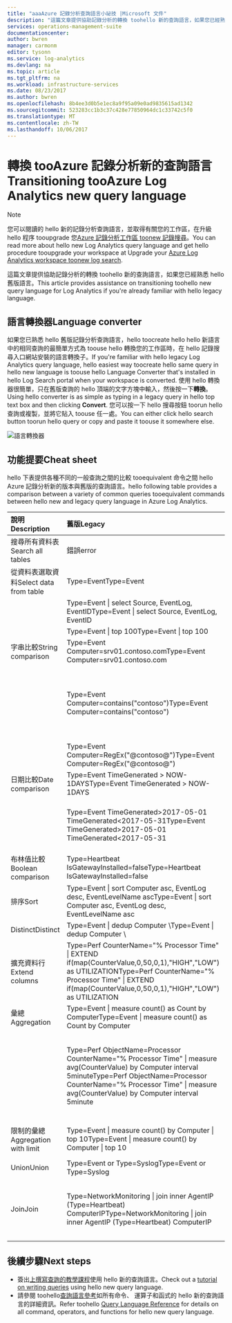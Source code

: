 ```yaml
---
title: "aaaAzure 記錄分析查詢語言小祕技 |Microsoft 文件"
description: "這篇文章提供協助記錄分析的轉換 toohello 新的查詢語言，如果您已經熟悉 hello 舊版語言。"
services: operations-management-suite
documentationcenter: 
author: bwren
manager: carmonm
editor: tysonn
ms.service: log-analytics
ms.devlang: na
ms.topic: article
ms.tgt_pltfrm: na
ms.workload: infrastructure-services
ms.date: 08/23/2017
ms.author: bwren
ms.openlocfilehash: 8b4ee3d0b5e1ec8a9f95a09e0ad9835615ad1342
ms.sourcegitcommit: 523283cc1b3c37c428e77850964dc1c33742c5f0
ms.translationtype: MT
ms.contentlocale: zh-TW
ms.lasthandoff: 10/06/2017
---
```

# <a name="transitioning-tooazure-log-analytics-new-query-language"></a><span data-ttu-id="5d403-103">轉換 tooAzure 記錄分析新的查詢語言</span><span class="sxs-lookup"><span data-stu-id="5d403-103">Transitioning tooAzure Log Analytics new query language</span></span>

> [!NOTE]
> <span data-ttu-id="5d403-104">您可以閱讀的 hello 新的記錄分析查詢語言，並取得有關您的工作區，在升級 hello 程序 tooupgrade 您[Azure 記錄分析工作區 toonew 記錄搜尋](log-analytics-log-search-upgrade.md)。</span><span class="sxs-lookup"><span data-stu-id="5d403-104">You can read more about hello new Log Analytics query language and get hello procedure tooupgrade your workspace at Upgrade your [Azure Log Analytics workspace toonew log search](log-analytics-log-search-upgrade.md).</span></span>

<span data-ttu-id="5d403-105">這篇文章提供協助記錄分析的轉換 toohello 新的查詢語言，如果您已經熟悉 hello 舊版語言。</span><span class="sxs-lookup"><span data-stu-id="5d403-105">This article provides assistance on transitioning toohello new query language for Log Analytics if you're already familiar with hello legacy language.</span></span>

## <a name="language-converter"></a><span data-ttu-id="5d403-106">語言轉換器</span><span class="sxs-lookup"><span data-stu-id="5d403-106">Language converter</span></span>

<span data-ttu-id="5d403-107">如果您已熟悉 hello 舊版記錄分析查詢語言，hello toocreate hello hello 新語言中的相同查詢的最簡單方式為 toouse hello 轉換您的工作區時，在 hello 記錄搜尋入口網站安裝的語言轉換子。</span><span class="sxs-lookup"><span data-stu-id="5d403-107">If you're familiar with hello legacy Log Analytics query language, hello easiest way toocreate hello same query in hello new language is toouse hello Language Converter that's installed in hello Log Search portal when your workspace is converted.</span></span>  <span data-ttu-id="5d403-108">使用 hello 轉換器很簡單，只在舊版查詢的 hello 頂端的文字方塊中輸入，然後按一下**轉換**。</span><span class="sxs-lookup"><span data-stu-id="5d403-108">Using hello converter is as simple as typing in a legacy query in hello top text box and then clicking **Convert**.</span></span>  <span data-ttu-id="5d403-109">您可以按一下 hello 搜尋按鈕 toorun hello 查詢或複製，並將它貼入 toouse 任一處。</span><span class="sxs-lookup"><span data-stu-id="5d403-109">You can either click hello search button toorun hello query or copy and paste it toouse it somewhere else.</span></span>

![語言轉換器](media/log-analytics-log-search-upgrade/language-converter.png)


## <a name="cheat-sheet"></a><span data-ttu-id="5d403-111">功能提要</span><span class="sxs-lookup"><span data-stu-id="5d403-111">Cheat sheet</span></span>

<span data-ttu-id="5d403-112">hello 下表提供各種不同的一般查詢之間的比較 tooequivalent 命令之間 hello Azure 記錄分析新的版本與舊版的查詢語言。</span><span class="sxs-lookup"><span data-stu-id="5d403-112">hello following table provides a comparison between a variety of common queries tooequivalent commands between hello new and legacy query language in Azure Log Analytics.</span></span>

| <span data-ttu-id="5d403-113">說明</span><span class="sxs-lookup"><span data-stu-id="5d403-113">Description</span></span> | <span data-ttu-id="5d403-114">舊版</span><span class="sxs-lookup"><span data-stu-id="5d403-114">Legacy</span></span> | <span data-ttu-id="5d403-115">new</span><span class="sxs-lookup"><span data-stu-id="5d403-115">new</span></span> |
|:--|:--|:--|
| <span data-ttu-id="5d403-116">搜尋所有資料表</span><span class="sxs-lookup"><span data-stu-id="5d403-116">Search all tables</span></span>      | <span data-ttu-id="5d403-117">錯誤</span><span class="sxs-lookup"><span data-stu-id="5d403-117">error</span></span> | <span data-ttu-id="5d403-118">搜尋 "error" (不區分大小寫)</span><span class="sxs-lookup"><span data-stu-id="5d403-118">search "error"  (not case sensitive)</span></span> |
| <span data-ttu-id="5d403-119">從資料表選取資料</span><span class="sxs-lookup"><span data-stu-id="5d403-119">Select data from table</span></span> | <span data-ttu-id="5d403-120">Type=Event</span><span class="sxs-lookup"><span data-stu-id="5d403-120">Type=Event</span></span> |  <span data-ttu-id="5d403-121">Event</span><span class="sxs-lookup"><span data-stu-id="5d403-121">Event</span></span> |
|                        | <span data-ttu-id="5d403-122">Type=Event &#124; select Source, EventLog, EventID</span><span class="sxs-lookup"><span data-stu-id="5d403-122">Type=Event &#124; select Source, EventLog, EventID</span></span> | <span data-ttu-id="5d403-123">Event &#124; project Source, EventLog, EventID</span><span class="sxs-lookup"><span data-stu-id="5d403-123">Event &#124; project Source, EventLog, EventID</span></span> |
|                        | <span data-ttu-id="5d403-124">Type=Event &#124; top 100</span><span class="sxs-lookup"><span data-stu-id="5d403-124">Type=Event &#124; top 100</span></span> | <span data-ttu-id="5d403-125">Event &#124; take 100</span><span class="sxs-lookup"><span data-stu-id="5d403-125">Event &#124; take 100</span></span> |
| <span data-ttu-id="5d403-126">字串比較</span><span class="sxs-lookup"><span data-stu-id="5d403-126">String comparison</span></span>      | <span data-ttu-id="5d403-127">Type=Event Computer=srv01.contoso.com</span><span class="sxs-lookup"><span data-stu-id="5d403-127">Type=Event Computer=srv01.contoso.com</span></span>   | <span data-ttu-id="5d403-128">Event &#124; where Computer == "srv01.contoso.com"</span><span class="sxs-lookup"><span data-stu-id="5d403-128">Event &#124; where Computer == "srv01.contoso.com"</span></span> |
|                        | <span data-ttu-id="5d403-129">Type=Event Computer=contains("contoso")</span><span class="sxs-lookup"><span data-stu-id="5d403-129">Type=Event Computer=contains("contoso")</span></span> | <span data-ttu-id="5d403-130">Event &#124; where Computer contains "contoso" (不區分大小寫)</span><span class="sxs-lookup"><span data-stu-id="5d403-130">Event &#124; where Computer contains "contoso" (not case sensitive)</span></span><br><span data-ttu-id="5d403-131">Event &#124; where Computer contains_cs "Contoso" (區分大小寫)</span><span class="sxs-lookup"><span data-stu-id="5d403-131">Event &#124; where Computer contains_cs "Contoso" (case sensitive)</span></span> |
|                        | <span data-ttu-id="5d403-132">Type=Event Computer=RegEx("@contoso@")</span><span class="sxs-lookup"><span data-stu-id="5d403-132">Type=Event Computer=RegEx("@contoso@")</span></span>  | <span data-ttu-id="5d403-133">Event &#124; where Computer matches regex ".*contoso*"</span><span class="sxs-lookup"><span data-stu-id="5d403-133">Event &#124; where Computer matches regex ".*contoso*"</span></span> |
| <span data-ttu-id="5d403-134">日期比較</span><span class="sxs-lookup"><span data-stu-id="5d403-134">Date comparison</span></span>        | <span data-ttu-id="5d403-135">Type=Event TimeGenerated > NOW-1DAYS</span><span class="sxs-lookup"><span data-stu-id="5d403-135">Type=Event TimeGenerated > NOW-1DAYS</span></span> | <span data-ttu-id="5d403-136">Event &#124; where TimeGenerated > ago(1d)</span><span class="sxs-lookup"><span data-stu-id="5d403-136">Event &#124; where TimeGenerated > ago(1d)</span></span> |
|                        | <span data-ttu-id="5d403-137">Type=Event TimeGenerated>2017-05-01 TimeGenerated<2017-05-31</span><span class="sxs-lookup"><span data-stu-id="5d403-137">Type=Event TimeGenerated>2017-05-01 TimeGenerated<2017-05-31</span></span> | <span data-ttu-id="5d403-138">Event &#124; where TimeGenerated between (datetime(2017-05-01) ..</span><span class="sxs-lookup"><span data-stu-id="5d403-138">Event &#124; where TimeGenerated between (datetime(2017-05-01) ..</span></span> <span data-ttu-id="5d403-139">datetime(2017-05-31))</span><span class="sxs-lookup"><span data-stu-id="5d403-139">datetime(2017-05-31))</span></span> |
| <span data-ttu-id="5d403-140">布林值比較</span><span class="sxs-lookup"><span data-stu-id="5d403-140">Boolean comparison</span></span>     | <span data-ttu-id="5d403-141">Type=Heartbeat IsGatewayInstalled=false</span><span class="sxs-lookup"><span data-stu-id="5d403-141">Type=Heartbeat IsGatewayInstalled=false</span></span>  | <span data-ttu-id="5d403-142">Heartbeat</span><span class="sxs-lookup"><span data-stu-id="5d403-142">Heartbeat</span></span> | <span data-ttu-id="5d403-143">where IsGatewayInstalled == false</span><span class="sxs-lookup"><span data-stu-id="5d403-143">where IsGatewayInstalled == false</span></span> |
| <span data-ttu-id="5d403-144">排序</span><span class="sxs-lookup"><span data-stu-id="5d403-144">Sort</span></span>                   | <span data-ttu-id="5d403-145">Type=Event &#124; sort Computer asc, EventLog desc, EventLevelName asc</span><span class="sxs-lookup"><span data-stu-id="5d403-145">Type=Event &#124; sort Computer asc, EventLog desc, EventLevelName asc</span></span> | <span data-ttu-id="5d403-146">Event \\</span><span class="sxs-lookup"><span data-stu-id="5d403-146">Event \\</span></span>| <span data-ttu-id="5d403-147">sort by Computer asc, EventLog desc, EventLevelName asc</span><span class="sxs-lookup"><span data-stu-id="5d403-147">sort by Computer asc, EventLog desc, EventLevelName asc</span></span> |
| <span data-ttu-id="5d403-148">Distinct</span><span class="sxs-lookup"><span data-stu-id="5d403-148">Distinct</span></span>               | <span data-ttu-id="5d403-149">Type=Event &#124; dedup Computer \\</span><span class="sxs-lookup"><span data-stu-id="5d403-149">Type=Event &#124; dedup Computer \\</span></span>| <span data-ttu-id="5d403-150">選取電腦</span><span class="sxs-lookup"><span data-stu-id="5d403-150">select Computer</span></span> | <span data-ttu-id="5d403-151">Event &#124; summarize by Computer, EventLog</span><span class="sxs-lookup"><span data-stu-id="5d403-151">Event &#124; summarize by Computer, EventLog</span></span> |
| <span data-ttu-id="5d403-152">擴充資料行</span><span class="sxs-lookup"><span data-stu-id="5d403-152">Extend columns</span></span>         | <span data-ttu-id="5d403-153">Type=Perf CounterName="% Processor Time" &#124; EXTEND if(map(CounterValue,0,50,0,1),"HIGH","LOW") as UTILIZATION</span><span class="sxs-lookup"><span data-stu-id="5d403-153">Type=Perf CounterName="% Processor Time" &#124; EXTEND if(map(CounterValue,0,50,0,1),"HIGH","LOW") as UTILIZATION</span></span> | <span data-ttu-id="5d403-154">Perf &#124; where CounterName == "% Processor Time" \\</span><span class="sxs-lookup"><span data-stu-id="5d403-154">Perf &#124; where CounterName == "% Processor Time" \\</span></span>| <span data-ttu-id="5d403-155">extend Utilization = iff(CounterValue > 50, "HIGH", "LOW")</span><span class="sxs-lookup"><span data-stu-id="5d403-155">extend Utilization = iff(CounterValue > 50, "HIGH", "LOW")</span></span> |
| <span data-ttu-id="5d403-156">彙總</span><span class="sxs-lookup"><span data-stu-id="5d403-156">Aggregation</span></span>            | <span data-ttu-id="5d403-157">Type=Event &#124; measure count() as Count by Computer</span><span class="sxs-lookup"><span data-stu-id="5d403-157">Type=Event &#124; measure count() as Count by Computer</span></span> | <span data-ttu-id="5d403-158">Event &#124; summarize Count = count() by Computer</span><span class="sxs-lookup"><span data-stu-id="5d403-158">Event &#124; summarize Count = count() by Computer</span></span> |
|                                | <span data-ttu-id="5d403-159">Type=Perf ObjectName=Processor CounterName="% Processor Time" &#124; measure avg(CounterValue) by Computer interval 5minute</span><span class="sxs-lookup"><span data-stu-id="5d403-159">Type=Perf ObjectName=Processor CounterName="% Processor Time" &#124; measure avg(CounterValue) by Computer interval 5minute</span></span> | <span data-ttu-id="5d403-160">Perf &#124; where ObjectName=="Processor" and CounterName=="% Processor Time" &#124; summarize avg(CounterValue) by Computer, bin(TimeGenerated, 5min)</span><span class="sxs-lookup"><span data-stu-id="5d403-160">Perf &#124; where ObjectName=="Processor" and CounterName=="% Processor Time" &#124; summarize avg(CounterValue) by Computer, bin(TimeGenerated, 5min)</span></span> |
| <span data-ttu-id="5d403-161">限制的彙總</span><span class="sxs-lookup"><span data-stu-id="5d403-161">Aggregation with limit</span></span> | <span data-ttu-id="5d403-162">Type=Event &#124; measure count() by Computer &#124; top 10</span><span class="sxs-lookup"><span data-stu-id="5d403-162">Type=Event &#124; measure count() by Computer &#124; top 10</span></span> | <span data-ttu-id="5d403-163">Event &#124; summarize AggregatedValue = count() by Computer &#124; limit 10</span><span class="sxs-lookup"><span data-stu-id="5d403-163">Event &#124; summarize AggregatedValue = count() by Computer &#124; limit 10</span></span> |
| <span data-ttu-id="5d403-164">Union</span><span class="sxs-lookup"><span data-stu-id="5d403-164">Union</span></span>                  | <span data-ttu-id="5d403-165">Type=Event or Type=Syslog</span><span class="sxs-lookup"><span data-stu-id="5d403-165">Type=Event or Type=Syslog</span></span> | <span data-ttu-id="5d403-166">union Event, Syslog</span><span class="sxs-lookup"><span data-stu-id="5d403-166">union Event, Syslog</span></span> |
| <span data-ttu-id="5d403-167">Join</span><span class="sxs-lookup"><span data-stu-id="5d403-167">Join</span></span>                   | <span data-ttu-id="5d403-168">Type=NetworkMonitoring &#124; join inner AgentIP (Type=Heartbeat) ComputerIP</span><span class="sxs-lookup"><span data-stu-id="5d403-168">Type=NetworkMonitoring &#124; join inner AgentIP (Type=Heartbeat) ComputerIP</span></span> | <span data-ttu-id="5d403-169">NetworkMonitoring &#124; join kind=inner (search Type == "Heartbeat") on $left.AgentIP == $right.ComputerIP</span><span class="sxs-lookup"><span data-stu-id="5d403-169">NetworkMonitoring &#124; join kind=inner (search Type == "Heartbeat") on $left.AgentIP == $right.ComputerIP</span></span> |



## <a name="next-steps"></a><span data-ttu-id="5d403-170">後續步驟</span><span class="sxs-lookup"><span data-stu-id="5d403-170">Next steps</span></span>
- <span data-ttu-id="5d403-171">簽出[上撰寫查詢的教學課程](https://go.microsoft.com/fwlink/?linkid=856078)使用 hello 新的查詢語言。</span><span class="sxs-lookup"><span data-stu-id="5d403-171">Check out a [tutorial on writing queries](https://go.microsoft.com/fwlink/?linkid=856078) using hello new query language.</span></span>
- <span data-ttu-id="5d403-172">請參閱 toohello[查詢語言參考](https://go.microsoft.com/fwlink/?linkid=856079)如所有命令、 運算子和函式的 hello 新的查詢語言的詳細資訊。</span><span class="sxs-lookup"><span data-stu-id="5d403-172">Refer toohello [Query Language Reference](https://go.microsoft.com/fwlink/?linkid=856079) for details on all command, operators, and functions for hello new query language.</span></span>  
